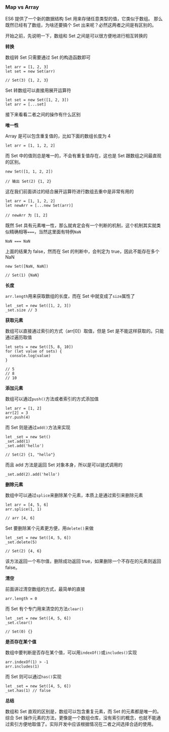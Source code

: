 ### Map vs Array

ES6 提供了一个新的数据结构 Set 用来存储任意类型的值，它类似于数组。 那么既然已经有了数组，为啥还要搞个 Set 出来呢？必然这两者之间是有区别的。

开始之前，先说明一下，数组和 Set 之间是可以很方便地进行相互转换的

**转换**

数组转 Set 只需要通过 Set 的构造函数即可

```
let arr = [1, 2, 3]
let set = new Set(arr)

// Set(3) {1, 2, 3}
```

Set 转数组可以直接用展开运算符

```
let set = new Set([1, 2, 3])
let arr = [...set]
```

接下来看看二者之间的操作有什么区别

**唯一性**

Array 是可以包含重复值的，比如下面的数组长度为 4

```
let arr = [1, 1, 2, 2]
```

而 Set 中的值则总是唯一的，不会有重复值存在，这也是 Set 跟数组之间最直观的区别。

```
new Set([1, 1, 2, 2])

// 输出 Set(2) {1, 2}
```

这在我们前面讲过的结合展开运算符进行数组去重中是非常有用的

```
let arr = [1, 1, 2, 2]
let newArr = [...new Set(arr)]

// newArr 为 [1, 2]
```

既然 Set 具有元素唯一性，那么就肯定会有一个判断的机制，这个机制其实就类似精确相等`===`，当然这里面有特例`NaN`

```
NaN === NaN 
```

上面的结果为 false，然而在 Set 的判断中，会判定为 true，因此不能存在多个 NaN

```
new Set([NaN, NaN])

// Set(1) {NaN} 
```

**长度**

`arr.length`用来获取数组的长度，而在 Set 中就变成了`size`属性了

```
let _set = new Set([1, 2, 3])
_set.size // 3
```

**获取元素**

数组可以直接通过索引的方式（arr[0]）取值，但是 Set 是不能这样获取的。只能通过遍历取值

```
let sets = new Set([5, 8, 10])
for (let value of sets) {
  console.log(value)
}

// 5
// 8
// 10
```

**添加元素**

数组可以通过`push()`方法或者索引的方式添加值

```
let arr = [1, 2]
arr[2] = 3
arr.push(4)
```

而 Set 则是通过`add()`方法来实现

```
let _set = new Set()
_set.add(1)
_set.add('hello')

// Set(2) {1, "hello"}
```

而且 add 方法是返回 Set 对象本身，所以是可以链式调用的

```
_set.add(2).add('hello')
```

**删除元素**

数组中可以通过`splice`来删除某个元素，本质上是通过索引来删除元素

```
let arr = [4, 5, 6]
arr.splice(1, 1)

// arr [4, 6]
```

Set 要删除某个元素更方便，用`delete()`来做

```
let _set = new Set([4, 5, 6])
_set.delete(5)

// Set(2) {4, 6}
```

该方法返回一个布尔值，删除成功返回 true，如果删除一个不存在的元素则返回 false。

**清空**

前面讲过清空数组的方式，最简单的直接

```
arr.length = 0
```

而 Set 有个专门用来清空的方法`clear()`

```
let _set = new Set([4, 5, 6])
_set.clear()

// Set(0) {}
```

**是否存在某个值**

数组中要判断是否存在某个值，可以用`indexOf()`或`includes()`实现

```
arr.indexOf(1) > -1
arr.includes(1)
```

而 Set 则可以通过`has()`实现

```
let _set = new Set([4, 5, 6])
_set.has(1) // false
```

**总结**

数组和 Set 直观的区别是，数组可以包含重复元素，而 Set 的元素都是唯一的。综合 Set 操作元素的方法，更像是一个数组仓库，没有索引的概念，也就不能通过索引方便地取值了。实际开发中应该根据情况在二者之间选择合适的使用。